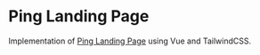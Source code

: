 # Ping Landing Page
Implementation of [Ping Landing Page](https://www.frontendmentor.io/challenges/ping-single-column-coming-soon-page-5cadd051fec04111f7b848da) using Vue and TailwindCSS.